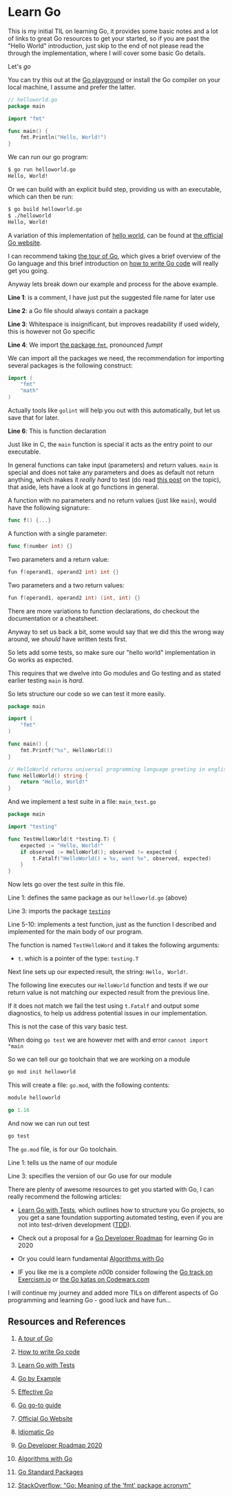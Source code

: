 # Learn Go

This is my initial TIL on learning Go, it provides some basic notes and a lot of links to great Go resources to get your started, so if you are past the "Hello World" introduction, just skip to the end of not please read the through the implementation, where I will cover some basic Go details.

Let's _go_

You can try this out at the [Go playground][goplayground] or install the Go compiler on your local machine, I assume and prefer the latter.

```go
// helloworld.go
package main

import "fmt"

func main() {
    fmt.Println("Hello, World!")
}
```

We can run our go program:

```bash
$ go run helloworld.go
Hello, World!
```

Or we can build with an explicit build step, providing us with an executable, which can then be run:

```bash
$ go build helloworld.go
$ ./helloworld
Hello, World!
```

A variation of this implementation of [hello world][helloworld], can be found at [the official Go website][goorg].

I can recommend taking [the tour of Go][gotour], which gives a brief overview of the Go language and this brief introduction on [how to write Go code][gohowto] will really get you going.

Anyway lets break down our example and process for the above example.

**Line 1**: is a comment, I have just put the suggested file name for later use

**Line 2**: a Go file should always contain a package

**Line 3**: Whitespace is insignificant, but improves readability if used widely, this is however not Go specific

**Line 4**: We import [the package `fmt`][gopkgfmt], pronounced _fumpt_

We can import all the packages we need, the recommendation for importing several packages is the following construct:

```go
import (
    "fmt"
    "math"
)
```

Actually tools like `golint` will help you out with this automatically, but let us save that for later.

**Line 6**: This is function declaration

Just like in C, the `main` function is special it acts as the entry point to our executable.

In general functions can take input (parameters) and return values. `main` is special and does not take any parameters and does as default not return anything, which makes it _really hard_ to test (do read [this post](https://mj-go.in/golang/test-the-main-function-in-go) on the topic), that aside, lets have a look at go functions in general.

A function with no parameters and no return values (just like `main`), would have the following signature:

```go
func f() {...}
```

A function with a single parameter:

```go
func f(number int) {}
```

Two parameters and a return value:

```go
fun f(operand1, operand2 int) int {}
```

Two parameters and a two return values:

```go
fun f(operand1, operand2 int) (int, int) {}
```

There are more variations to function declarations, do checkout the documentation or a cheatsheet.

Anyway to set us back a bit, some would say that we did this the wrong way around, we _should_ have written tests first.

So lets add some tests, so make sure our "hello world" implementation in Go works as expected.

This requires that we dwelve into Go modules and Go testing and as stated earlier testing `main` is _hard_.

So lets structure our code so we can test it more easily.

```go
package main

import (
    "fmt"
)

func main() {
    fmt.Printf("%s", HelloWorld())
}

// HelloWorld returns universal programming language greeting in english
func HelloWorld() string {
    return "Hello, World!"
}
```

And we implement a test suite in a file: `main_test.go`

```go
package main

import "testing"

func TestHelloWorld(t *testing.T) {
    expected := "Hello, World!"
    if observed := HelloWorld(); observed != expected {
        t.Fatalf("HelloWorld() = %v, want %v", observed, expected)
    }
}
```

Now lets go over the test _suite_ in this file.

Line 1: defines the same package as our `helloworld.go` (above)

Line 3: imports the package [`testing`][gopkgtesting]

Line 5-10: implements a test function, just as the function I described and implemented for the main body of our program.

The function is named `TestHelloWord` and it takes the following arguments:

- `t`. which is a pointer of the type: `testing.T`

Next line sets up our expected result, the string: `Hello, World!`.

The following line executes our `HelloWorld` function and tests if we our return value is not matching our expected result from the previous line.

If it does not match we fail the test using `t.Fatalf` and output some diagnostics, to help us address potential issues in our implementation.

This is not the case of this vary basic test.

When doing `go test` we are however met with and error `cannot import "main`

So we can tell our go toolchain that we are working on a module

```bash
go mod init helloworld
```

This will create a file: `go.mod`, with the following contents:

```go
module helloworld

go 1.16
```

And now we can run out test

```bash
go test
```

The `go.mod` file, is for our Go toolchain.

Line 1: tells us the name of our module

Line 3: specifies the version of our Go use for our module

There are plenty of awesome resources to get you started with Go, I can really recommend the following articles:

- [Learn Go with Tests][gotdd], which outlines how to structure you Go projects, so you get a sane foundation supporting automated testing, even if you are not into test-driven development ([TDD][tdd]).

- Check out a proposal for a [Go Developer Roadmap][godevroadmap2020] for learning Go in 2020
- Or you could learn fundamental [Algorithms with Go][algo]
- IF you like me is a complete _n00b_ consider following the [Go track on Exercism.io][exercism] or [the Go katas on Codewars.com][codewars]

I will continue my journey and added more TILs on different aspects of Go programming and learning Go - good luck and have fun...

## Resources and References

1. [A tour of Go][gotour]
1. [How to write Go code](https://golang.org/doc/code.html)
1. [Learn Go with Tests][gotdd]
1. [Go by Example][goexample]
1. [Effective Go][gohowto]
1. [Go go-to guide](https://yourbasic.org/golang/)
1. [Official Go Website][goorg]
1. [Idiomatic Go](https://dmitri.shuralyov.com/idiomatic-go)

1. [Go Developer Roadmap 2020][godevroadmap2020]
1. [Algorithms with Go][algo]
1. [Go Standard Packages][gostdpkg]

1. [StackOverflow: "Go: Meaning of the 'fmt' package acronym"](https://stackoverflow.com/questions/23597165/go-meaning-of-the-fmt-package-acronym)

[goorg]: https://golang.org/
[gotour]: https://tour.golang.org/welcome/1
[gohowto]: https://golang.org/doc/code.html
[algo]: https://algorithmswithgo.com/
[godevroadmap2020]: https://github.com/Alikhll/golang-developer-roadmap
[goplayground]: https://play.golang.org/
[gostdpkg]: https://golang.org/pkg/
[helloworld]: https://en.wikipedia.org/wiki/%22Hello%2C_World!%22_program
[codewars]: https://www.codewars.com/?language=go
[exercism]: https://exercism.io/tracks/go
[gotdd]: https://quii.gitbook.io/learn-go-with-tests/
[tdd]: https://en.wikipedia.org/wiki/Test-driven_development
[gopkgfmt]: https://golang.org/pkg/fmt/
[gopkgtesting]: https://golang.org/pkg/testing/
[goexample]: https://gobyexample.com/
